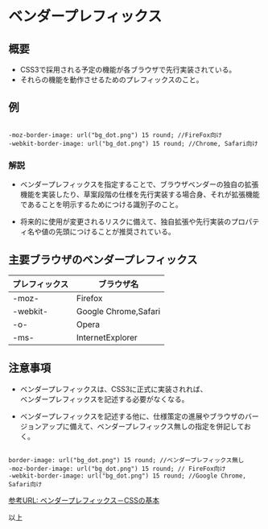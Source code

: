 # ベンダープレフィックス

## 概要

- CSS3で採用される予定の機能が各ブラウザで先行実装されている。
- それらの機能を動作させるためのプレフィックスのこと。

## 例

```css: ベンダープレフィックスの例

-moz-border-image: url("bg_dot.png") 15 round; //FireFox向け
-webkit-border-image: url("bg_dot.png") 15 round; //Chrome, Safari向け

```

### 解説

- ベンダープレフィックスを指定することで、ブラウザベンダーの独自の拡張機能を実装したり、草案段階の仕様を先行実装する場合身、それが拡張機能であることを明示するためにつける識別子のこと。

- 将来的に使用が変更されるリスクに備えて、独自拡張や先行実装のプロパティ名や値の先頭につけることが推奨されている。

## 主要ブラウザのベンダープレフィックス

プレフィックス|ブラウザ名
--------------|---------
-moz-|Firefox
-webkit-|Google Chrome,Safari
-o-|Opera
-ms-|InternetExplorer

## 注意事項

- ベンダープレフィックスは、CSS3に正式に実装されれば、  
ベンダープレフィックスを記述する必要がなくなる。

- ベンダープレフィックスを記述する他に、仕様策定の進展やブラウザのバージョンアップに備えて、ベンダープレフィックス無しの指定を併記しておく。

```CSS: ベンダープレフィックス無しの記述

border-image: url("bg_dot.png") 15 round; //ベンダープレフィックス無し
-moz-border-image: url("bg_dot.png") 15 round; // FireFox向け
-webkit-border-image: url("bg_dot.png") 15 round; //Google Chrome, Safari向け

```

[参考URL: ベンダープレフィックス－CSSの基本](http://www.htmq.com/csskihon/603.shtml)

以上